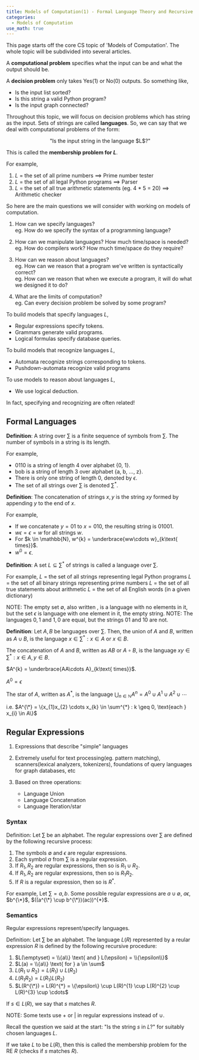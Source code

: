 ```yaml
---
title: Models of Computation(1) - Formal Language Theory and Recursive Definitions
categories: 
  - Models of Computation
use_math: true
---
```


This page starts off the core CS topic of 'Models of Computation'. The whole topic will be subdivided into several articles.

A **computational problem** specifies what the input can be and what the output should be.

A **decision problem** only takes Yes(1) or No(0) outputs. So something like,

- Is the input list sorted?
- Is this string a valid Python program?
- Is the input graph connected?

Throughout this topic, we will focus on decision problems which has string as the input.
Sets of strings are called **languages**. So, we can say that we deal with computational problems of the form:

<p style="text-align: center;">"Is the input string in the language $L$?"</p>

This is called the **membership problem for $L$**.

For example,

1. $L$ = the set of all prime numbers ==> Prime number tester
2. $L$ = the set of all legal Python programs ==> Parser
3. $L$ = the set of all true arithmetic statements (eg. 4 * 5 = 20) ==> Arithmetic checker

So here are the main questions we will consider with working on models of computation.

1. How can we specify languages?\
eg. How do we specify the syntax of a programming language?

2. How can we manipulate languages? How much time/space is needed?\
eg. How do compilers work? How much time/space do they require?

3. How can we reason about languages?\
eg. How can we reason that a program we've written is syntactically correct?\
eg. How can we reason that when we execute a program, it will do what we designed it to do?

4. What are the limits of computation?\
eg. Can every decision problem be solved by some program?

To build models that specify languages $L$,

- Regular expressions specify tokens.
- Grammars generate valid programs.
- Logical formulas specify database queries.

To build models that recognize languages $L$,

- Automata recognize strings corresponding to tokens.
- Pushdown-automata recognize valid programs

To use models to reason about languages $L$,

- We use logical deduction.

In fact, specifying and recognizing are often related!

## Formal Languages

**Definition**: A string over $\sum$ is a finite sequence of symbols from $\sum$. The number of symbols in a string is its length.

For example,

- 0110 is a string of length 4 over alphabet {0, 1}.
- bob is a string of length 3 over alphabet {a, b, ..., z}.
- There is only one string of length 0, denoted by $\epsilon$.
- The set of all strings over $\sum$ is denoted $\sum^{*}$.

**Definition**: The concatenation of strings $x, y$ is the string $xy$ formed by appending $y$ to the end of $x$.

For example,

- If we concatenate $y = 01$ to $x = 010$, the resulting string is $01001$.
- $w\epsilon = \epsilon = w$ for all strings $w$.
- For $k \in \mathbb{N}, w^{k} = \underbrace{ww\cdots w}_{k\text{ times}}$.
- $w^{0} = \epsilon$.

**Definition**: A set $L \subseteq \sum^{*}$ of strings is called a language over $\sum$.

For example,
$L$ = the set of all strings representing legal Python programs
$L$ = the set of all binary strings representing prime numbers
$L$ = the set of all true statements about arithmetic
$L$ = the set of all English words (in a given dictionary)

NOTE: The empty set $\emptyset$, also written ${}$, is a language with no elements in it, but the set ${\epsilon}$ is language with one element in it, the empty string.
NOTE: The languages ${0, 1}$ and ${1, 0}$ are equal, but the strings 01 and 10 are not.

**Definition**: Let $A, B$ be languages over $\sum$.
Then, the union of $A$ and $B$, written as $A \cup B$, is the language ${x \in \sum^{*} : x \in A \text{ or } x \in B}$.

The concatenation of $A$ and $B$, written as $AB$ or $A \circ B$, is the language ${xy \in \sum^{*} : x \in A, y \in B}$.

$A^{k} = \underbrace{AA\cdots A}_{k\text{ times}}$.

$A^{0} = {\epsilon}$

The star of $A$, written as $A^{*}$, is the language $\bigcup_{n \in \mathbb{N}} A^{n} = A^{0} \cup A^{1} \cup A^{2} \cup \cdots$

i.e. $A^{\*} = \{x_{1}x_{2} \cdots x_{k} \in \sum^{*} : k \geq 0, \text{each } x_{i} \in A\}$

## Regular Expressions

1. Expressions that describe "simple" languages
2. Extremely useful for text processing(eg. pattern matching), scanners(lexical analyzers, tokenizers), foundations of query languages for graph databases, etc
3. Based on three operations:

    - Language Union
    - Language Concatenation
    - Language Iteration/star

### Syntax

Definition: Let $\sum$ be an alphabet. The regular expressions over $\sum$ are defined by the following recursive process:

1. The symbols $\emptyset$ and $\epsilon$ are regular expressions.
2. Each symbol $a$ from $\sum$ is a regular expression.
3. If $R_{1}, R_{2}$ are regular expressions, then so is $R_{1} \cup R_{2}$.
4. If $R_{1}, R_{2}$ are regular expressions, then so is $R_{1}R_{2}$.
5. If $R$ is a regular expression, then so is $R^{*}$.

For example,
Let $\sum = {a,b}$.
Some possible regular expressions are $a \cup \emptyset$, $a\epsilon$, $b^{\*}$, $((a^{\*} \cup b^{\*})(ac))^{*}$.

### Semantics

Regular expressions represent/specify languages.

Definition: Let $\sum$ be an alphabet. The language $L(R)$ represented by a reular expression $R$ is defined by the following recursive procedure:

1. $L(\emptyset) = \\{a\\} \text{ and } L(\epsilon) = \\{\epsilon\\}$
2. $L(a) = \\{a\\} \text{ for } a \in \sum$
3. $L(R_{1} \cup R_{2}) = L(R_{1}) \cup L(R_{2})$
4. $L(R_{1}R_{2}) = L(R_{1})L(R_{2})$
5. $L(R^{\*}) = L(R)^{*} = \{\epsilon\} \cup L(R)^{1} \cup L(R)^{2} \cup L(R)^{3} \cup \cdots$

If $s \in L(R)$, we say that $s \text{ matches } R$.

NOTE: Some texts use + or \| in regular expressions instead of $\cup$.

Recall the question we said at the start: "Is the string $s$ in $L$?" for suitably chosen languages $L$.

If we take $L$ to be $L(R)$, then this is called the membership problem for the RE $R$ (checks if $s \text{ matches } R$).
